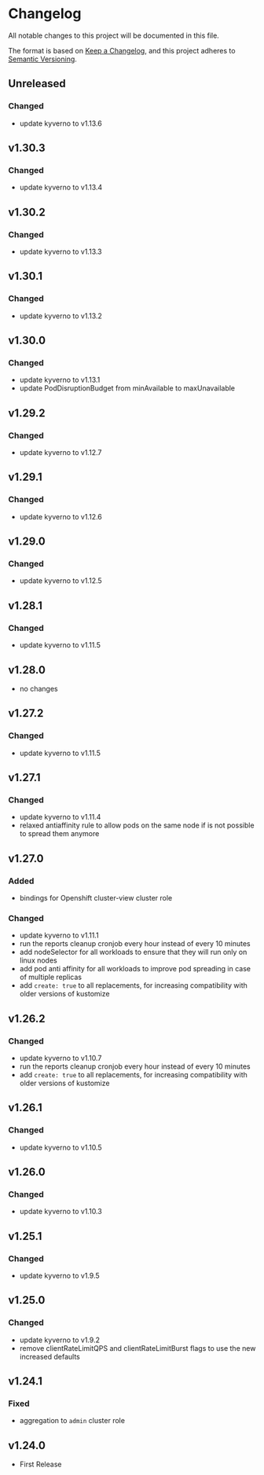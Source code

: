 # Changelog

All notable changes to this project will be documented in this file.

The format is based on [Keep a Changelog](https://keepachangelog.com/en/1.0.0/),
and this project adheres to [Semantic Versioning](https://semver.org/spec/v2.0.0.html).

## Unreleased

### Changed

- update kyverno to v1.13.6

## v1.30.3

### Changed

- update kyverno to v1.13.4

## v1.30.2

### Changed

- update kyverno to v1.13.3

## v1.30.1

### Changed

- update kyverno to v1.13.2

## v1.30.0

### Changed

- update kyverno to v1.13.1
- update PodDisruptionBudget from minAvailable to maxUnavailable

## v1.29.2

### Changed

- update kyverno to v1.12.7

## v1.29.1

### Changed

- update kyverno to v1.12.6

## v1.29.0

### Changed

- update kyverno to v1.12.5

## v1.28.1

### Changed

- update kyverno to v1.11.5

## v1.28.0

- no changes

## v1.27.2

### Changed

- update kyverno to v1.11.5

## v1.27.1

### Changed

- update kyverno to v1.11.4
- relaxed antiaffinity rule to allow pods on the same node if is not possible to spread them anymore

## v1.27.0

### Added

- bindings for Openshift cluster-view cluster role

### Changed

- update kyverno to v1.11.1
- run the reports cleanup cronjob every hour instead of every 10 minutes
- add nodeSelector for all workloads to ensure that they will run only on linux nodes
- add pod anti affinity for all workloads to improve pod spreading in case of multiple replicas
- add `create: true` to all replacements, for increasing compatibility with older versions of kustomize

## v1.26.2

### Changed

- update kyverno to v1.10.7
- run the reports cleanup cronjob every hour instead of every 10 minutes
- add `create: true` to all replacements, for increasing compatibility with older versions of kustomize

## v1.26.1

### Changed

- update kyverno to v1.10.5

## v1.26.0

### Changed

- update kyverno to v1.10.3

## v1.25.1

### Changed

- update kyverno to v1.9.5

## v1.25.0

### Changed

- update kyverno to v1.9.2
- remove clientRateLimitQPS and clientRateLimitBurst flags to use the new increased defaults

## v1.24.1

### Fixed

- aggregation to `admin` cluster role

## v1.24.0

- First Release
